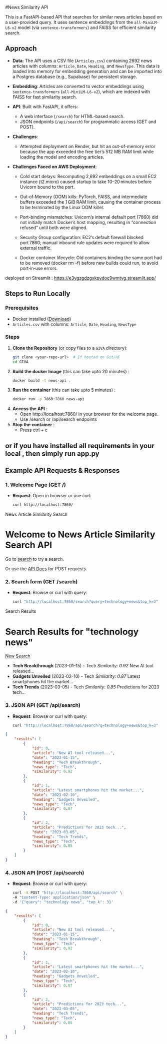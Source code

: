 #News Similarity API

This is a FastAPI-based API that searches for similar news articles based on a user-provided query. It uses sentence embeddings from the `all-MiniLM-L6-v2` model (via `sentence-transformers`) and FAISS for efficient similarity search. 

## Approach
- **Data**: The API uses a CSV file (`Articles.csv`) containing 2692 news articles with columns: `Article`, `Date`, `Heading`, and `NewsType`. This data is loaded into memory for embedding generation and can be imported into a Postgres database (e.g., Supabase) for persistent storage.
- **Embedding**: Articles are converted to vector embeddings using `sentence-transformers` (`all-MiniLM-L6-v2`), which are indexed with FAISS for fast similarity search.
- **API**: Built with FastAPI, it offers:
  - A web interface (`/search`) for HTML-based search.
  - JSON endpoints (`/api/search`) for programmatic access (GET and POST).
- **Challenges**:
  - Attempted deployment on Render, but hit an out-of-memory error because the app exceeded the free tier’s 512 MB RAM limit while loading the model and encoding articles.

- **Challenges Faced on AWS Deployment**:
  - Cold start delays: Recomputing 2,692 embeddings on a small EC2 instance (t2.micro) caused startup to take 10–20 minutes before Uvicorn bound to the port.

  - Out‑of‑Memory (OOM) kills: PyTorch, FAISS, and intermediate buffers exceeded the 1 GiB RAM limit, causing the container process to be terminated by the Linux OOM killer.

  - Port-binding mismatches: Uvicorn’s internal default port (7860) did not initially match Docker’s host mapping, resulting in “connection refused” until both were aligned.

  - Security Group configuration: EC2’s default firewall blocked port 7860; manual inbound rule updates were required to allow external traffic.

  - Docker container lifecycle: Old containers binding the same port had to be removed (docker rm -f) before new builds could run, to avoid port‑in‑use errors.

deployed on Streamlit : https://e3ygzgdzgxkpydoc9wmtvg.streamlit.app/
  
## Steps to Run Locally
### Prerequisites
- Docker installed ([Download](https://www.docker.com/get-started))
- `Articles.csv` with columns: `Article`, `Date`, `Heading`, `NewsType`

### Steps
1. **Clone the Repository** (or copy files to a `GIVA` directory):
   ```bash
   git clone <your-repo-url>  # If hosted on Git/HF
   cd GIVA
2. **Build the docker Image** (this can take upto 20 minutes) :
   ```bash
   docker build -t news-api .
3. **Run the container** (this can take upto 5 minutes) :
   ```bash
   docker run -p 7860:7860 news-api
4. **Access the API** :
   - Open http://localhost:7860/ in your browser for the welcome page.
   - Use /search or /api/search endpoints
5. **Stop the container** :
   - Press ctrl + c  
## or if you have installed all requirements in your local , then simply run app.py
## Example API Requests & Responses

### 1. Welcome Page (GET /)
- **Request**: Open in browser or use curl:
  ```bash
  curl http://localhost:7860/
</code></pre>
<html>
    <head>News Article Similarity Search</head>
    <body>
        <div class="container">
            <h1>Welcome to News Article Similarity Search API</h1>
            <p>Go to <a href="/search">search</a> to try a search.</p>
            <p>Or use the <a href="/docs">API Docs</a> for POST requests.</p>
        </div>
    </body>
</html>

### 2. Search form (GET /search)
- **Request**: Browse or curl with query:
  ```bash
  curl "http://localhost:7860/search?query=technology+news&top_k=3"
<html>
    <head>Search Results</head>
    <body>
        <div class="container">
            <h1>Search Results for "technology news"</h1>
            <p><a href="/search">New Search</a></p>
            <ul>
                <li>
                    <strong>Tech Breakthrough</strong> (2023-01-15) - Tech
                    <em>Similarity: 0.92</em>
                    New AI tool released...
                </li>
                <li>
                    <strong>Gadgets Unveiled</strong> (2023-02-10) - Tech
                    <em>Similarity: 0.87</em>
                    Latest smartphones hit the market...
                </li>
                <li>
                    <strong>Tech Trends</strong> (2023-03-05) - Tech
                    <em>Similarity: 0.85</em>
                    Predictions for 2023 tech...
                </li>
            </ul>
        </div>
    </body>
</html>

### 3. JSON API (GET /api/search)
- **Request**: Browse or curl with query:
  ```bash
  curl "http://localhost:7860/api/search?q=technology+news&top_k=3"
```json
{
    "results": [
        {
            "id": 0,
            "article": "New AI tool released...",
            "date": "2023-01-15",
            "heading": "Tech Breakthrough",
            "news_type": "Tech",
            "similarity": 0.92
        },
        {
            "id": 1,
            "article": "Latest smartphones hit the market...",
            "date": "2023-02-10",
            "heading": "Gadgets Unveiled",
            "news_type": "Tech",
            "similarity": 0.87
        },
        {
            "id": 2,
            "article": "Predictions for 2023 tech...",
            "date": "2023-03-05",
            "heading": "Tech Trends",
            "news_type": "Tech",
            "similarity": 0.85
        }
    ]
}
```
### 4. JSON API (POST /api/search)
- **Request**: Browse or curl with query:
  ```bash
  curl -X POST "http://localhost:7860/api/search" \
  -H "Content-Type: application/json" \
  -d '{"query": "technology news", "top_k": 3}'
  
```json  
{
    "results": [
        {
            "id": 0,
            "article": "New AI tool released...",
            "date": "2023-01-15",
            "heading": "Tech Breakthrough",
            "news_type": "Tech",
            "similarity": 0.92
        },
        {
            "id": 1,
            "article": "Latest smartphones hit the market...",
            "date": "2023-02-10",
            "heading": "Gadgets Unveiled",
            "news_type": "Tech",
            "similarity": 0.87
        },
        {
            "id": 2,
            "article": "Predictions for 2023 tech...",
            "date": "2023-03-05",
            "heading": "Tech Trends",
            "news_type": "Tech",
            "similarity": 0.85
        }
    ]
}

